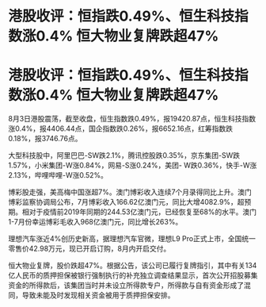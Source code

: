 # 港股收评：恒指跌0.49%、恒生科技指数涨0.4% 恒大物业复牌跌超47%

# 港股收评：恒指跌0.49%、恒生科技指数涨0.4% 恒大物业复牌跌超47%

8月3日港股震荡，截至收盘，恒生指数跌0.49%，报19420.87点，恒生科技指数涨0.4%，报4406.44点，国企指数跌0.26%，报6652.16点，红筹指数跌0.18%，报3746.76点。

大型科技股中，阿里巴巴-SW跌2.1%，腾讯控股跌0.35%，京东集团-SW跌1.57%，小米集团-W涨0.84%，网易-S涨0.24%，美团-
W跌0.36%，快手-W涨2.13%，哔哩哔哩-W涨0.52%。

博彩股走强，美高梅中国涨超7%。澳门博彩收入连续7个月录得同比上升。澳门博彩监察协调局公布，7月博彩收入166.62亿澳门元，同比大增4082.9%，超预期。相对于疫情前2019年同期的244.53亿澳门元，已经恢复至68%的水平。澳门1-7月份幸运博彩毛收入968亿澳门元，同比增长263%。

理想汽车涨近4%创历史新高，据理想汽车官微，理想L9 Pro正式上市，全国统一零售价42.98万元，现已开启订购，8月内开启交付。

恒大物业复牌，股价跌超47%。根据公告，该公司已履行复牌指引，其中有关134亿人民币的质押担保被银行强制执行的补充独立调查结果显示，首次公开招股募集资金的所得款后，该集团当时并未设立所得款专户，所得款与自有资金形成了混同，导致未能及时发现相关资金被用于质押担保安排。

